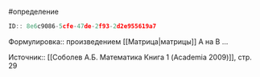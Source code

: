 #определение

```javascript
ID:: 8e6c9086-5cfe-47de-2f93-2d2e955619a7 
```

Формулировка:: произведением [[Матрица|матрицы]] A на B ...  


Источник:: [[Соболев А.Б. Математика Книга 1 (Academia 2009)]], стр. 29